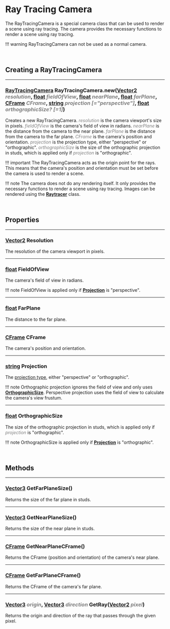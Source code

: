 <style>
    arg {
        color: grey;
        font-style: italic;
    }
</style>

# Ray Tracing Camera

The RayTracingCamera is a special camera class that can be used to render a scene using ray tracing. The camera provides the necessary functions to render a scene using ray tracing.

!!! warning
    RayTracingCamera can not be used as a normal camera.

<br>

## Creating a RayTracingCamera
---
### [RayTracingCamera](./ray-tracing-camera.md) RayTracingCamera.new([Vector2](https://create.roblox.com/docs/reference/engine/datatypes/Vector2) <arg>resolution</arg>, [float](https://developer.roblox.com/en-us/articles/Numbers) <arg>fieldOfView</arg>, [float](https://developer.roblox.com/en-us/articles/Numbers) <arg>nearPlane</arg>, [float](https://developer.roblox.com/en-us/articles/Numbers) <arg>farPlane</arg>, [CFrame](https://create.roblox.com/docs/reference/engine/datatypes/CFrame) <arg>CFrame</arg>, [string](https://developer.roblox.com/en-us/articles/String) <arg>projection [="perspective"]</arg>, [float](https://developer.roblox.com/en-us/articles/Numbers) <arg>orthographicSize? [=1]</arg>)

Creates a new RayTracingCamera. <arg>resolution</arg> is the camera viewport's size in pixels. <arg>fieldOfView</arg> is the camera's field of view in radians. <arg>nearPlane</arg> is the distance from the camera to the near plane. <arg>farPlane</arg> is the distance from the camera to the far plane. <arg>CFrame</arg> is the camera's position and orientation. <arg>projection</arg> is the projection type, either "perspective" or "orthographic". <arg>orthographicSize</arg> is the size of the orthographic projection in studs, which is applied only if <arg>projection</arg> is "orthographic".

!!! important
    The RayTracingCamera acts as the origin point for the rays. This means that the camera's position and orientation must be set before the camera is used to render a scene.

!!! note
    The camera does not do any rendering itself. It only provides the necessary functions to render a scene using ray tracing. Images can be rendered using the **[Raytracer](./ray-tracer.md)** class.

<br>

## Properties
---

### [Vector2](https://create.roblox.com/docs/reference/engine/datatypes/Vector2) Resolution
The resolution of the camera viewport in pixels.

---

### [float](https://developer.roblox.com/en-us/articles/Numbers) FieldOfView
The camera's field of view in radians.

!!! note
    FieldOfView is applied only if **[Projection](#string-projection)** is "perspective".

---

### [float](https://developer.roblox.com/en-us/articles/Numbers) FarPlane
The distance to the far plane.

---

### [CFrame](https://create.roblox.com/docs/reference/engine/datatypes/CFrame) CFrame
The camera's position and orientation.

---

### [string](https://developer.roblox.com/en-us/articles/String) Projection
The [projection type](https://en.wikipedia.org/wiki/3D_projection), either "perspective" or "orthographic".

!!! note
    Orthographic projection ignores the field of view and only uses **[OrthographicSize](#float-orthographicsize)**. Perspective projection uses the field of view to calculate the camera's view frustum.

---

### [float](https://developer.roblox.com/en-us/articles/Numbers) OrthographicSize
The size of the orthographic projection in studs, which is applied only if <arg>projection</arg> is "orthographic".

!!! note
    OrthographicSize is applied only if **[Projection](#string-projection)** is "orthographic".

<br>

## Methods
---

### [Vector3](https://create.roblox.com/docs/reference/engine/datatypes/Vector3) GetFarPlaneSize()
Returns the size of the far plane in studs.

---

### [Vector3](https://create.roblox.com/docs/reference/engine/datatypes/Vector3) GetNearPlaneSize()
Returns the size of the near plane in studs.

---

### [CFrame](https://create.roblox.com/docs/reference/engine/datatypes/CFrame) GetNearPlaneCFrame()
Returns the CFrame (position and orientation) of the camera's near plane.

---

### [CFrame](https://create.roblox.com/docs/reference/engine/datatypes/CFrame) GetFarPlaneCFrame()
Returns the CFrame of the camera's far plane.

---

### [Vector3](https://create.roblox.com/docs/reference/engine/datatypes/Vector3) <arg>origin</arg>, [Vector3](https://create.roblox.com/docs/reference/engine/datatypes/Vector3) <arg>direction</arg> GetRay([Vector2](https://create.roblox.com/docs/reference/engine/datatypes/Vector2) <arg>pixel</arg>)
Returns the origin and direction of the ray that passes through the given pixel.
